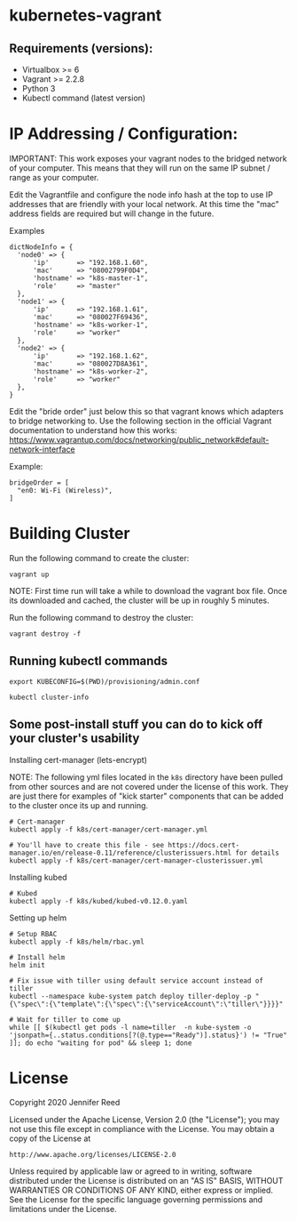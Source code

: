 # kubernetes-vagrant

## Requirements (versions):
- Virtualbox >= 6
- Vagrant >= 2.2.8
- Python 3
- Kubectl command (latest version)

# IP Addressing / Configuration:
IMPORTANT: This work exposes your vagrant nodes to the bridged network of your computer. This means that they will run on the same IP subnet / range as your computer.

Edit the Vagrantfile and configure the node info hash at the top to use IP addresses that are friendly with your local network. At this time the "mac" address fields are required but will change in the future.

Examples
```
dictNodeInfo = {
  'node0' => {
      'ip'       => "192.168.1.60",
      'mac'      => "08002799F0D4",
      'hostname' => "k8s-master-1",
      'role'     => "master"
  },
  'node1' => {
      'ip'       => "192.168.1.61",
      'mac'      => "080027F69436",
      'hostname' => "k8s-worker-1",
      'role'     => "worker"
  },
  'node2' => {
      'ip'       => "192.168.1.62",
      'mac'      => "080027D8A361",
      'hostname' => "k8s-worker-2",
      'role'     => "worker"
  },
}
```

Edit the "bride order" just below this so that vagrant knows which adapters to bridge networking to. Use the following section in the official Vagrant documentation to understand how this works: https://www.vagrantup.com/docs/networking/public_network#default-network-interface

Example:
```
bridgeOrder = [
  "en0: Wi-Fi (Wireless)",
]
```

# Building Cluster
Run the following command to create the cluster:
```
vagrant up
```
NOTE: First time run will take a while to download the vagrant box file. Once its downloaded and cached, the cluster will be up in roughly 5 minutes.

Run the following command to destroy the cluster:
```
vagrant destroy -f
```

## Running kubectl commands

```
export KUBECONFIG=$(PWD)/provisioning/admin.conf

kubectl cluster-info
```

## Some post-install stuff you can do to kick off your cluster's usability

Installing cert-manager (lets-encrypt)

NOTE: The following yml files located in the `k8s` directory have been pulled from other sources and are not covered under the license of this work. They are just there for examples of "kick starter" components that can be added to the cluster once its up and running.

```
# Cert-manager
kubectl apply -f k8s/cert-manager/cert-manager.yml

# You'll have to create this file - see https://docs.cert-manager.io/en/release-0.11/reference/clusterissuers.html for details
kubectl apply -f k8s/cert-manager/cert-manager-clusterissuer.yml
```

Installing kubed
```
# Kubed
kubectl apply -f k8s/kubed/kubed-v0.12.0.yaml
```

Setting up helm
```
# Setup RBAC
kubectl apply -f k8s/helm/rbac.yml

# Install helm
helm init

# Fix issue with tiller using default service account instead of tiller
kubectl --namespace kube-system patch deploy tiller-deploy -p "{\"spec\":{\"template\":{\"spec\":{\"serviceAccount\":\"tiller\"}}}}"

# Wait for tiller to come up
while [[ $(kubectl get pods -l name=tiller  -n kube-system -o 'jsonpath={..status.conditions[?(@.type=="Ready")].status}') != "True" ]]; do echo "waiting for pod" && sleep 1; done
```

# License
Copyright 2020 Jennifer Reed

Licensed under the Apache License, Version 2.0 (the "License");
you may not use this file except in compliance with the License.
You may obtain a copy of the License at

    http://www.apache.org/licenses/LICENSE-2.0

Unless required by applicable law or agreed to in writing, software
distributed under the License is distributed on an "AS IS" BASIS,
WITHOUT WARRANTIES OR CONDITIONS OF ANY KIND, either express or implied.
See the License for the specific language governing permissions and
limitations under the License.